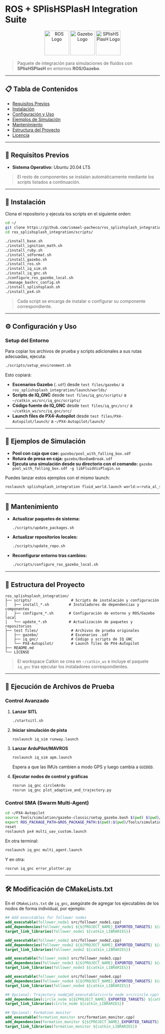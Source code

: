 # ROS + SPlisHSPlasH Integration Suite

<p align="center">
  <img src="https://upload.wikimedia.org/wikipedia/commons/b/bb/Ros_logo.svg" alt="ROS Logo" height="80"/>
  <img src="https://upload.wikimedia.org/wikipedia/commons/5/5e/Gazebo_logo_without_text.svg" alt="Gazebo Logo" height="80"/>
  <img src="https://raw.githubusercontent.com/InteractiveComputerGraphics/SPlisHSPlasH/master/doc/images/logo.jpg" alt="SPlisHSPlasH Logo" height="80"/>
</p>


> Paquete de integración para simulaciones de fluidos con **SPlisHSPlasH** en entornos **ROS/Gazebo**.

---

## 📋 Tabla de Contenidos

* [Requisitos Previos](#-requisitos-previos)
* [Instalación](#-instalación)
* [Configuración y Uso](#-configuración-y-uso)
* [Ejemplos de Simulación](#-ejemplos-de-simulación)
* [Mantenimiento](#-mantenimiento)
* [Estructura del Proyecto](#-estructura-del-proyecto)
* [Licencia](#licencia)

---

## 📌 Requisitos Previos

* **Sistema Operativo:** Ubuntu 20.04 LTS

> El resto de componentes se instalan automáticamente mediante los scripts listados a continuación.

---

## 🚀 Instalación

Clona el repositorio y ejecuta los scripts en el siguiente orden:

```bash
cd ~/
git clone https://github.com/ismael-pacheco/ros_splishsplash_integration.git
cd ros_splishsplash_integration/scripts/

./install_base.sh
./install_ignition_math.sh
./install_ruby.sh
./install_sdformat.sh
./install_gazebo.sh
./install_ros.sh
./install_iq_sim.sh
./install_iq_gnc.sh
./configure_ros_gazebo_local.sh
./manage_bashrc_config.sh
./install_splishsplash.sh
./install_px4.sh
```

> Cada script se encarga de instalar o configurar su componente correspondiente.

---

## ⚙️ Configuración y Uso

### Setup del Entorno

Para copiar los archivos de prueba y scripts adicionales a sus rutas adecuadas, ejecuta:

```bash
./scripts/setup_environment.sh
```

Esto copiará:

* **Escenarios Gazebo** (`.sdf`) desde `test files/gazebo/` a `ros_splishsplash_integration/launch/worlds/`
* **Scripts de IQ\_GNC** desde `test files/iq_gnc/scripts/` a `~/catkin_ws/src/iq_gnc/scripts/`
* **Código fuente de IQ\_GNC** desde `test files/iq_gnc/src/` a `~/catkin_ws/src/iq_gnc/src/`
* **Launch files de PX4-Autopilot** desde `test files/PX4-Autopilot/launch/` a `~/PX4-Autopilot/launch/`

---

## 🧪 Ejemplos de Simulación

* **Pool con caja que cae:** `gazebo/pool_with_falling_box.sdf`
* **Rotura de presa en caja:** `gazebo/BoxDamBreak.sdf`
* **Ejecuta una simulación desde su directorio con el comando:** `gazebo pool_with_falling_box.sdf -g libFluidVisPlugin.so`

Puedes lanzar estos ejemplos con el mismo launch:

```bash
roslaunch splishsplash_integration fluid_world.launch world:=<ruta_al_sdf>
```

---

## 🔧 Mantenimiento

* **Actualizar paquetes de sistema:**

  ```bash
  ./scripts/update_packages.sh
  ```
* **Actualizar repositorios locales:**

  ```bash
  ./scripts/update_repo.sh
  ```
* **Reconfigurar entorno tras cambios:**

  ```bash
  ./scripts/configure_ros_gazebo_local.sh
  ```

---

## 📁 Estructura del Proyecto

```
ros_splishsplash_integration/
├── scripts/                  # Scripts de instalación y configuración
│   ├── install_*.sh         # Instaladores de dependencias y componentes
│   ├── configure_*.sh       # Configuración de entorno y ROS/Gazebo local
│   └── update_*.sh          # Actualización de paquetes y repositorios
├── test files/               # Archivos de prueba originales
│   ├── gazebo/               # Escenarios .sdf
│   ├── iq_gnc/               # Código y scripts de IQ_GNC
│   └── PX4-Autopilot/        # Launch files de PX4-Autopilot
├── README.md
└── LICENSE
```

> El workspace Catkin se crea en `~/catkin_ws` e incluye el paquete `iq_gnc` tras ejecutar los instaladores correspondientes.

---


## 🚩 Ejecución de Archivos de Prueba

### Control Avanzado

1. **Lanzar SITL**

   ```bash
   ./startsitl.sh
   ```
2. **Iniciar simulación de pista**

   ```bash
   roslaunch iq_sim runway.launch
   ```
3. **Lanzar ArduPilot/MAVROS**

   ```bash
   roslaunch iq_sim apm.launch
   ```

   Espera a que las IMUs cambien a modo GPS y luego cambia a `GUIDED`.
4. **Ejecutar nodos de control y gráficas**

   ```bash
   rosrun iq_gnc circleArdu
   rosrun iq_gnc plot_adaptive_and_trajectory.py
   ```

### Control SMA (Swarm Multi-Agent)

```bash
cd ~/PX4-Autopilot
source Tools/simulation/gazebo-classic/setup_gazebo.bash $(pwd) $(pwd)/build/px4_sitl_default
export ROS_PACKAGE_PATH=$ROS_PACKAGE_PATH:$(pwd):$(pwd)/Tools/simulation/gazebo-classic
reset
roslaunch px4 multi_uav_custom.launch
```

En otra terminal:

```bash
roslaunch iq_gnc multi_agent.launch
```

Y en otra:

```bash
rosrun iq_gnc error_plotter.py
```

---

## 🛠️ Modificación de CMakeLists.txt

En el `CMakeLists.txt` de `iq_gnc`, asegúrate de agregar los ejecutables de los nodos de forma individual, por ejemplo:

```cmake
## Add executables for follower nodes
add_executable(follower_node1 src/follower_node1.cpp)
add_dependencies(follower_node1 ${${PROJECT_NAME}_EXPORTED_TARGETS} ${catkin_EXPORTED_TARGETS})
target_link_libraries(follower_node1 ${catkin_LIBRARIES})

add_executable(follower_node2 src/follower_node2.cpp)
add_dependencies(follower_node2 ${${PROJECT_NAME}_EXPORTED_TARGETS} ${catkin_EXPORTED_TARGETS})
target_link_libraries(follower_node2 ${catkin_LIBRARIES})

add_executable(follower_node3 src/follower_node3.cpp)
add_dependencies(follower_node3 ${${PROJECT_NAME}_EXPORTED_TARGETS} ${catkin_EXPORTED_TARGETS})
target_link_libraries(follower_node3 ${catkin_LIBRARIES})

add_executable(follower_node4 src/follower_node4.cpp)
add_dependencies(follower_node4 ${${PROJECT_NAME}_EXPORTED_TARGETS} ${catkin_EXPORTED_TARGETS})
target_link_libraries(follower_node4 ${catkin_LIBRARIES})

## Opcional: Trajectory nodedd_executable(circle_node src/circle.cpp)
add_dependencies(circle_node ${${PROJECT_NAME}_EXPORTED_TARGETS} ${catkin_EXPORTED_TARGETS})
target_link_libraries(circle_node ${catkin_LIBRARIES})

## Opcional: Formation monitor
add_executable(formation_monitor src/formation_monitor.cpp)
add_dependencies(formation_monitor ${${PROJECT_NAME}_EXPORTED_TARGETS} ${catkin_EXPORTED_TARGETS})
target_link_libraries(formation_monitor ${catkin_LIBRARIES})
```


